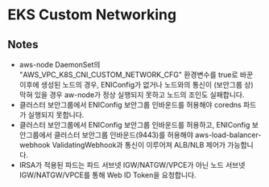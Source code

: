 # EKS Custom Networking

## Notes
- aws-node DaemonSet의 "AWS_VPC_K8S_CNI_CUSTOM_NETWORK_CFG" 환경변수를 true로 바꾼 이후에 생성된 노드의 경우, ENIConfig가 없거나 노드와의 통신이 (보안그룹 상) 막혀 있을 경우 aw-node가 정상 실행되지 못하고 노드의 조인도 실패합니다.
- 클러스터 보안그룹에서 ENIConfig 보안그룹 인바운드를 허용해야 coredns 파드가 실행되지 못합니다.
- 클러스터 보안그룹에서 ENIConfig 보안그룹 인바운드를 허용하고, ENIConfig 보안그룹에서 클러스터 보안그룹 인바운드(9443)를 허용해야 aws-load-balancer-webhook ValidatingWebhook과 통신이 이루어져 ALB/NLB 제어가 가능합니다.
- IRSA가 적용된 파드는 파드 서브넷 IGW/NATGW/VPCE가 아닌 노드 서브넷 IGW/NATGW/VPCE를 통해 Web ID Token을 요청합니다.